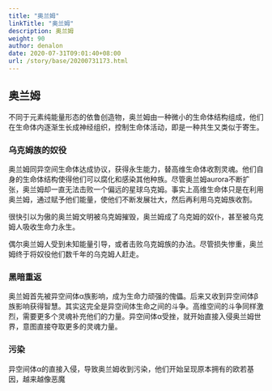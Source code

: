 ```yaml
---
title: "奥兰姆"
linkTitle: "奥兰姆"
description: 奥兰姆
weight: 90
author: denalon
date: 2020-07-31T09:01:40+08:00
url: /story/base/20200731173.html
---
```

## 奥兰姆

不同于元素纯能量形态的依鲁创造物，奥兰姆由一种微小的生命体结构组成，他们在生命体内逐渐生长成神经组织，控制生命体活动，即是一种共生又类似于寄生。

### 乌克姆族的奴役

奥兰姆同异空间生命体达成协议，获得永生能力，替高维生命体收割灵魂。他们自身的生命体结构使得他们可以腐化和感染其他种族。尽管奥兰姆aurora不断扩张，奥兰姆却一直无法击败一个偏远的星球乌克姆。事实上高维生命体只是在利用奥兰姆，通过赋予他们能量，使他们不断发展壮大，然后再利用乌克姆族收割。

很快引以为傲的奥兰姆文明被乌克姆摧毁，奥兰姆成了乌克姆的奴仆，甚至被乌克姆人吸收生命力永生。

偶尔奥兰姆人受到未知能量引导，或者击败乌克姆族的办法。尽管损失惨重，奥兰姆终于将奴役他们数千年的乌克姆人赶走。


### 黑暗重返

奥兰姆首先被异空间体α族影响，成为生命力顽强的傀儡。后来又收到异空间体β族影响获得智慧。其实这完全是异空间体生命之间的斗争。高维空间的斗争同样激烈，需要更多个灵魂补充他们的力量。异空间体α受挫，就开始直接入侵奥兰姆世界，意图直接夺取更多的灵魂力量。

### 污染

异空间体α的直接入侵，导致奥兰姆收到污染，他们开始呈现原本拥有的欧若基因，越来越像恶魔